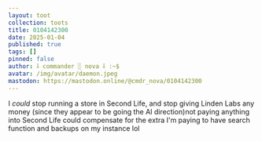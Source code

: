 ```yaml
---
layout: toot
collection: toots
title: 0104142300
date: 2025-01-04
published: true
tags: []
pinned: false
author: ⸸ commander ░ nova ⸸ :~$
avatar: /img/avatar/daemon.jpeg
mastodon: https://mastodon.online/@cmdr_nova/0104142300
---
```


I _could_ stop running a store in Second Life, and stop giving Linden Labs any money (since they appear to be going the AI direction)not paying anything into Second Life could compensate for the extra I'm paying to have search function and backups  on my instance lol
